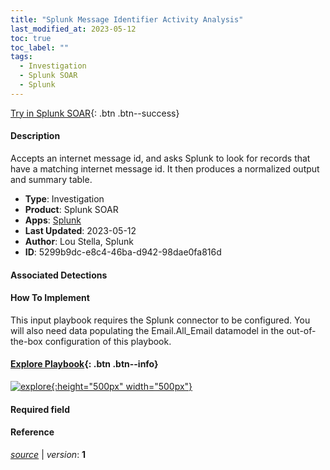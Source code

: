 ```yaml
---
title: "Splunk Message Identifier Activity Analysis"
last_modified_at: 2023-05-12
toc: true
toc_label: ""
tags:
  - Investigation
  - Splunk SOAR
  - Splunk
---
```


[Try in Splunk SOAR](https://www.splunk.com/en_us/software/splunk-security-orchestration-and-automation.html){: .btn .btn--success}

#### Description

Accepts an internet message id, and asks Splunk to look for records that have a matching internet message id.  It then produces a normalized output and summary table.

- **Type**: Investigation
- **Product**: Splunk SOAR
- **Apps**: [Splunk](https://splunkbase.splunk.com/apps/#/search/Splunk/product/soar)
- **Last Updated**: 2023-05-12
- **Author**: Lou Stella, Splunk
- **ID**: 5299b9dc-e8c4-46ba-d942-98dae0fa816d

#### Associated Detections


#### How To Implement
This input playbook requires the Splunk connector to be configured. You will also need data populating the Email.All_Email datamodel in the out-of-the-box configuration of this playbook.


#### [Explore Playbook](https://splunk.github.io/soar-playbook-viewer/?playbook=https://raw.githubusercontent.com/phantomcyber/playbooks/latest/Splunk_Message_Identifier_Activity_Analysis.json){: .btn .btn--info}

[![explore](https://raw.githubusercontent.com/splunk/security_content/develop/playbooks/Splunk_Message_Identifier_Activity_Analysis.png){:height="500px" width="500px"}](https://splunk.github.io/soar-playbook-viewer/?playbook=https://raw.githubusercontent.com/phantomcyber/playbooks/latest/Splunk_Message_Identifier_Activity_Analysis.json)

#### Required field


#### Reference



[*source*](https://github.com/splunk/security_content/tree/develop/playbooks/Splunk_Message_Identifier_Activity_Analysis.yml) \| *version*: **1**